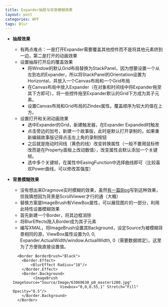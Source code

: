 ```yaml
---
title: Expander抽屉与背景模糊效果
layout: post
categories: WPF
tags: Blur
---
```

- __抽屉效果__
    - 有两点难点：一是打开Expander需要覆盖其他控件而不是将其他元素挤到一边，第二是打开的动画效果
    - 设置抽屉打开后的覆盖效果
        - 将Window的默认Grid布局替换为StackPanel，因为想要设置一个从左到右的Expander，所以将StackPanel的Orientation设置为Horizontal，并放入一个Canvas布局和一个Grid布局
        - 在Canvas布局中放入Expander（在对象和时间线中将Expander拖至其下方即可），将一些控件拖至Expander默认的Grid下方成为其子元素。
        - 设置Canvas布局和Grid布局的ZIndex属性。覆盖顺序为较大的值在上方。
    - 设置打开和关闭动画效果
        - 选中Expander的Grid，新建触发器，在Expander Expanded时触发
        - 点击旁边的加号，新建一个故事版，此时是默认打开录制的，如果重新编辑故事版记得点击左上角的录制按钮
        - 之后就是拖动时间线（黄色的线）改变转换属性（一般不要用鼠标修改而是在Property面板上改动数值），改变属性会默认添加一个关键帧。
        - 选中多个关键帧，在属性中EasingFunction中选择曲线即可（比较喜欢Power曲线，可以修改其强度）

- __背景模糊效果__
    - 没有想出来Dragmove实时模糊的效果，虽然[有一篇Blog](http://blog.csdn.net/doffs/article/details/39827083)写到这种效果，但我猜想因为背景是ScrollViewer才行的通（大概）
    - 替换方案是ImageBrush有ViewBox属性，可以展现图片的一部分，利用此特性设置模糊效果
    - 首先新建一个Border，将其边框消除
    - 将BlurEffects拖入Border成为其子元素
    - 编写XMAL，将ImageBrush设置其Background，设定Source为被模糊背景相同的源，ViewBox属性设置为0, 0, Expander.ActualWidth/window.ActualWidth, 0（需要数据绑定）。这里为了方便我直接设置值。
    ```
      <Border BorderBrush="Black">
        <Border.Effect>
            <BlurEffect Radius="18"/>
        </Border.Effect>
        <Border.Background>
             <ImageBrush ImageSource="Source/Image/63069630_p0_master1200.jpg" 
                         Viewbox="0,0,0.55,1" Stretch="Fill" Opacity="0.5"/>
        </Border.Background>
      </Border>
    ```
